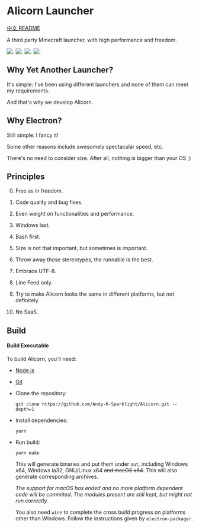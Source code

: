 # Alicorn Launcher

[中文 README](./README_ZH.md)

A third party Minecraft launcher, with high performance and freedom.

![.](https://img.shields.io/badge/Alicorn-is%20cute!-df307f)
![.](https://img.shields.io/github/workflow/status/Andy-K-Sparklight/Alicorn/Node.js%20CI)
![.](https://img.shields.io/github/repo-size/Andy-K-Sparklight/Alicorn)
![.](https://img.shields.io/github/license/Andy-K-Sparklight/Alicorn)

## Why Yet Another Launcher?

It's simple: I've been using different launchers and none of them can meet my requirements.

And that's why we develop Alicorn.

## Why Electron?

Still simple: I fancy it!

Some other reasons include awesomely spectacular speed, etc.

There's no need to consider size. After all, nothing is bigger than your OS ;)

## Principles

0. Free as in freedom.

1. Code quality and bug fixes.

2. Even weight on functionalities and performance.

3. Windows last.

4. Bash first.

5. Size is not that important, but sometimes is important.

6. Throw away those stereotypes, the runnable is the best.

7. Embrace UTF-8.

8. Line Feed only.

9. Try to make Alicorn looks the same in different platforms, but not definitely.

10. No SaaS.

## Build

#### Build Executable

To build Alicorn, you'll need:

- [Node.js](https://nodejs.org)

- [Git](https://git-scm.com)

- Clone the repository:
  
  ```shell
  git clone https://github.com/Andy-K-Sparklight/Alicorn.git --depth=1
  ```

- Install dependencies:
  
  ```shell
  yarn
  ```

- Run build:
  
  ```shell
  yarn make
  ```
  
  This will generate binaries and put them under `out`, including Windows x64, Windows ia32, GNU/Linux x64 ~~and macOS x64~~. This will also generate corresponding archives.
  
  _The support for macOS has ended and no more platform dependent code will be commited. The modules present are still kept, but might not run correctly._
  
  You also need `wine` to complete the cross build progress on platforms other than Windows. Follow the instructions given by `electron-packager`.
